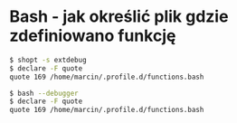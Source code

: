 # Bash - jak określić plik gdzie zdefiniowano funkcję

``` bash
$ shopt -s extdebug
$ declare -F quote
quote 169 /home/marcin/.profile.d/functions.bash
```

``` bash
$ bash --debugger
$ declare -F quote
quote 169 /home/marcin/.profile.d/functions.bash
```
